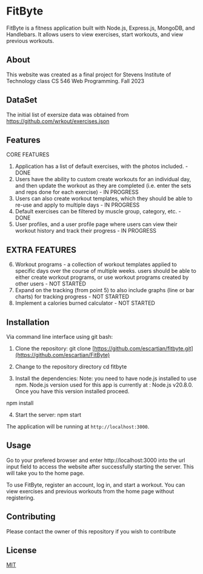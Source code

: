 # FitByte

FitByte is a fitness application built with Node.js, Express.js, MongoDB, and Handlebars. It allows users to view exercises, start workouts, and view previous workouts.
## About
This website was created as a final project
for Stevens Institute of Technology class CS 546
Web Programming. Fall 2023
## DataSet
The initial list of exersize data was obtained from https://github.com/wrkout/exercises.json
## Features
CORE FEATURES
1. Application has a list of default exercises, with the photos included. - DONE
2. Users have the ability to custom create workouts for an individual day, and then update the workout as they are completed (i.e. enter the sets and reps done for each exercise) - IN PROGRESS
3. Users can also create workout templates, which they should be able to re-use and apply to multiple days - IN PROGRESS
4. Default exercises can be filtered by muscle group, category, etc. - DONE
5. User profiles, and a user profile page where users can view their workout history and track their progress - IN PROGRESS
## EXTRA FEATURES
6. Workout programs - a collection of workout templates applied to specific days over the course of multiple weeks. users should be able to either create workout programs, or use workout programs created by other users - NOT STARTED
7. Expand on the tracking  (from point 5) to also include graphs (line or bar charts) for tracking progress - NOT STARTED
8. Implement a calories burned calculator - NOT STARTED
## Installation
Via command line interface using git bash:
1. Clone the repository:
git clone [https://github.com/escartian/fitbyte.git](https://github.com/escartian/FitByte)

2. Change to the repository directory 
cd fitbyte 

3. Install the dependencies:
Note: you need to have node.js installed to use npm. Node.js version used for this app is currently at : Node.js v20.8.0. Once you have this version installed proceed.

npm install

4. Start the server:
npm start

The application will be running at `http://localhost:3000`.
## Usage

Go to your prefered browser and enter http://localhost:3000 into the url input field to access the website after successfully starting the server. This will take you to the home page.

To use FitByte, register an account, log in, and start a workout. You can view exercises and previous workouts from the home page without registering.

## Contributing
Please contact the owner of this repository if you wish to contribute

## License

[MIT](https://choosealicense.com/licenses/mit/)
